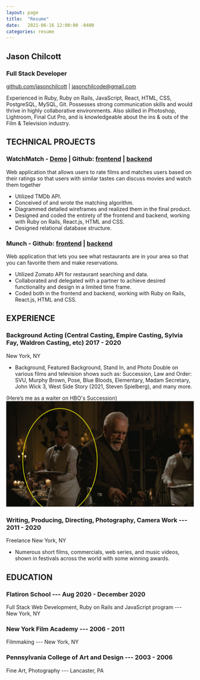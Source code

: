 ```yaml
---
layout: page
title:  "Resume"
date:   2021-06-16 12:00:00 -0400
categories: resume
---
```



## Jason Chilcott 
### Full Stack Developer  
[github.com/jasonchilcott](https://github.com/jasonchilcott) | [jasonchilcode@gmail.com](mailto:jasonchilcode@gmail.com)


Experienced in Ruby, Ruby on Rails, JavaScript, React, HTML, CSS, PostgreSQL, MySQL, Git. Possesses strong communication skills and would thrive in highly collaborative environments. Also skilled in Photoshop, Lightroom, Final Cut Pro, and is knowledgeable about the ins & outs of the Film & Television industry.

## TECHNICAL PROJECTS
### WatchMatch - [Demo](https://watchmatch.herokuapp.com/) | Github: [frontend](https://github.com/jasonchilcott/watchmatch-frontend)  |  [backend](https://github.com/jasonchilcott/watchmatch-backend)

Web application that allows users to rate films and matches users based on their ratings so that users with similar tastes can discuss movies and watch them together
- Utilized TMDb API.
- Conceived of and wrote the matching algorithm.
- Diagrammed detailed wireframes and realized them in the final product.
- Designed and coded the entirety of the frontend and backend, working with Ruby on Rails, React.js, HTML and CSS.
- Designed relational database structure.


### Munch - Github: [frontend](https://github.com/jasonchilcott/munch-frontend)  |  [backend](https://github.com/jasonchilcott/munch-backend)

Web application that lets you see what restaurants are in your area so that you can favorite them and make reservations.
- Utilized Zomato API for restaurant searching and data.
- Collaborated and delegated with a partner to achieve desired functionality and design in a limited time frame.
- Coded both in the frontend and backend, working with Ruby on Rails, React.js, HTML and CSS.


## EXPERIENCE
### Background Acting (Central Casting, Empire Casting, Sylvia Fay, Waldron Casting, etc)  		2017 - 2020
New York, NY

- Background, Featured Background, Stand In, and Photo Double on various films and television shows such as: Succession, Law and Order: SVU, Murphy Brown, Pose, Blue Bloods, Elementary, Madam Secretary, John Wick 3, West Side Story (2021, Steven Spielberg), and many more.
 
(Here’s me as a waiter on HBO's Succession)
![me on succession](/assets/img/succession.png)


### Writing, Producing, Directing, Photography, Camera Work --- 2011 - 2020
Freelance										New York, NY
- Numerous short films, commercials, web series, and music videos, shown in festivals across the world with some winning awards.


## EDUCATION

### Flatiron School	---	Aug 2020 - December 2020
Full Stack Web Development, Ruby on Rails and JavaScript program --- New York, NY

### New York Film Academy ---	2006 - 2011
Filmmaking ---	New York, NY

### Pennsylvania College of Art and Design --- 2003 - 2006
Fine Art, Photography --- Lancaster, PA

